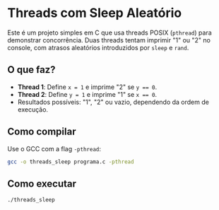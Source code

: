 # Threads com Sleep Aleatório

Este é um projeto simples em C que usa threads POSIX (`pthread`) para demonstrar concorrência. Duas threads tentam imprimir "1" ou "2" no console, com atrasos aleatórios introduzidos por `sleep` e `rand`.

## O que faz?
- **Thread 1**: Define `x = 1` e imprime "2" se `y == 0`.
- **Thread 2**: Define `y = 1` e imprime "1" se `x == 0`.
- Resultados possíveis: "1", "2" ou vazio, dependendo da ordem de execução.

## Como compilar
Use o GCC com a flag `-pthread`:
```bash
gcc -o threads_sleep programa.c -pthread
```
## Como executar
```bash
./threads_sleep
```

